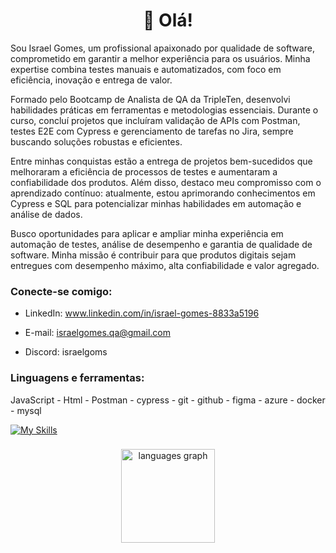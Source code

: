 <h1 align="center">👋 Olá! </h1>

Sou Israel Gomes, um profissional apaixonado por qualidade de software, comprometido em garantir a melhor experiência para os usuários. Minha expertise combina testes manuais e automatizados, com foco em eficiência, inovação e entrega de valor.

Formado pelo Bootcamp de Analista de QA da TripleTen, desenvolvi habilidades práticas em ferramentas e metodologias essenciais. Durante o curso, concluí projetos que incluíram validação de APIs com Postman, testes E2E com Cypress e gerenciamento de tarefas no Jira, sempre buscando soluções robustas e eficientes.

Entre minhas conquistas estão a entrega de projetos bem-sucedidos que melhoraram a eficiência de processos de testes e aumentaram a confiabilidade dos produtos. Além disso, destaco meu compromisso com o aprendizado contínuo: atualmente, estou aprimorando conhecimentos em Cypress e SQL para potencializar minhas habilidades em automação e análise de dados.

Busco oportunidades para aplicar e ampliar minha experiência em automação de testes, análise de desempenho e garantia de qualidade de software. Minha missão é contribuir para que produtos digitais sejam entregues com desempenho máximo, alta confiabilidade e valor agregado.


<h3 align="left">Conecte-se comigo:</h3>

- LinkedIn: www.linkedin.com/in/israel-gomes-8833a5196

- E-mail: israelgomes.qa@gmail.com

- Discord: israelgoms

<h3 align="left">Linguagens e ferramentas:</h3>

JavaScript - Html - Postman - cypress - git - github - figma - azure - docker - mysql

<p align="left">
  <a href="https://skillicons.dev" target="_blank" rel="noreferrer">
    <img src="https://skillicons.dev/icons?i=js,html,postman,cypress,git,github,figma,azure,docker,mysql" alt="My Skills"/>
  </a>
</p>
  
</p>

###

<div align="center">
  <img src="https://github-readme-stats.vercel.app/api/top-langs?username=israelGX&locale=en&hide_title=false&layout=compact&card_width=320&langs_count=5&theme=dracula&hide_border=false" height="150" alt="languages graph"  />
</div>

###


<!---
- 👋 Hi, eu sou  @IsraelGX
- 👀 I’m interested in ...
- 🌱 I’m currently learning ...
- 💞️ I’m looking to collaborate on ...
- 📫 How to reach me ...
- 😄 Pronouns: ...
- ⚡ Fun fact: ...


IsraelGX/IsraelGX is a ✨ special ✨ repository because its `README.md` (this file) appears on your GitHub profile.
You can click the Preview link to take a look at your changes.
--->
